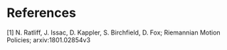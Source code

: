 References
=========

[1] N. Ratliff, J. Issac, D. Kappler, S. Birchfield, D. Fox;
    Riemannian Motion Policies; arxiv:1801.02854v3
